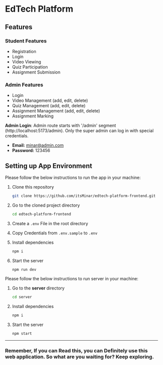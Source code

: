 # EdTech Platform

## Features

### Student Features

- Registration
- Login
- Video Viewing
- Quiz Participation
- Assignment Submission

### Admin Features

- Login
- Video Management (add, edit, delete)
- Quiz Management (add, edit, delete)
- Assignment Management (add, edit, delete)
- Assignment Marking

**Admin Login**: Admin route starts with '/admin' segment (http://localhost:5173/admin). Only the super admin can log in with special credentials.

- **Email:** minar@admin.com
- **Password:** 123456

## Setting up App Environment

Please follow the below instructions to run the app in your machine:

1. Clone this repository

   ```sh
   git clone https://github.com/itsMinar/edtech-platform-frontend.git
   ```

2. Go to the cloned project directory

   ```sh
   cd edtech-platform-frontend
   ```

3. Create a `.env` File in the root directory
4. Copy Credentials from `.env.sample` to `.env`

5. Install dependencies
   ```sh
   npm i
   ```
6. Start the server
   ```sh
   npm run dev
   ```

Please follow the below instructions to run server in your machine:

1. Go to the **server** directory
   ```sh
   cd server
   ```
2. Install dependencies
   ```sh
   npm i
   ```
3. Start the server
   ```sh
   npm start
   ```

---

### Remember, If you can Read this, you can Definitely use this web application. So what are you waiting for? Keep exploring.
